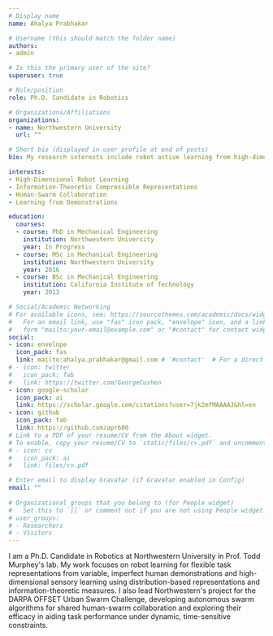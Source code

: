 ```yaml
---
# Display name
name: Ahalya Prabhakar

# Username (this should match the folder name)
authors:
- admin

# Is this the primary user of the site?
superuser: true

# Role/position
role: Ph.D. Candidate in Robotics

# Organizations/Affiliations
organizations:
- name: Northwestern University
  url: ""

# Short bio (displayed in user profile at end of posts)
bio: My research interests include robot active learning from high-dimensional sensory signals and human demonstrations and human-swarm collaboration using information-theoretic algorithms.

interests:
- High-Dimensional Robot Learning
- Information-Theoretic Compressible Representations
- Human-Swarm Collaboration
- Learning from Demonstrations

education:
  courses:
  - course: PhD in Mechanical Engineering
    institution: Northwestern University
    year: In Progress
  - course: MSc in Mechanical Engineering
    institution: Northwestern University
    year: 2016
  - course: BSc in Mechanical Engineering
    institution: California Institute of Technology
    year: 2013

# Social/Academic Networking
# For available icons, see: https://sourcethemes.com/academic/docs/widgets/#icons
#   For an email link, use "fas" icon pack, "envelope" icon, and a link in the
#   form "mailto:your-email@example.com" or "#contact" for contact widget.
social:
- icon: envelope
  icon_pack: fas
  link: mailto:ahalya.prabhakar@gmail.com # '#contact'  # For a direct email link, use "mailto:test@example.org".
# - icon: twitter
#   icon_pack: fab
#   link: https://twitter.com/GeorgeCushen
- icon: google-scholar
  icon_pack: ai
  link: https://scholar.google.com/citations?user=7jk2mfMAAAAJ&hl=en
- icon: github
  icon_pack: fab
  link: https://github.com/apr600
# Link to a PDF of your resume/CV from the About widget.
# To enable, copy your resume/CV to `static/files/cv.pdf` and uncomment the lines below.  
# - icon: cv
#   icon_pack: ai
#   link: files/cv.pdf

# Enter email to display Gravatar (if Gravatar enabled in Config)
email: ""
  
# Organizational groups that you belong to (for People widget)
#   Set this to `[]` or comment out if you are not using People widget.  
# user_groups:
# - Researchers
# - Visitors
---
```


I am a Ph.D. Candidate in Robotics at Northwestern University in Prof.  Todd Murphey's lab. My work focuses on robot learning for flexible task representations from variable, imperfect human demonstrations and high-dimensional sensory learning using distribution-based representations and information-theoretic measures. I also lead Northwestern's project for the DARPA OFFSET Urban Swarm Challenge, developing autonomous swarm algorithms for shared human-swarm collaboration and exploring their efficacy in aiding task performance under dynamic, time-sensitive constraints. 
